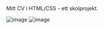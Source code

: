 Mitt CV i HTML/CSS - ett skolprojekt.

![image](https://user-images.githubusercontent.com/114933424/217089595-8cce6a57-3c23-46f2-a846-c1433be0dc9b.png)
![image](https://user-images.githubusercontent.com/114933424/217089836-a0bb8412-31ee-456f-8e92-c8da010bd996.png)
